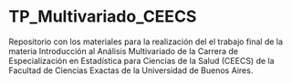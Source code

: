 # TP_Multivariado_CEECS
Repositorio con los materiales para la realización del el trabajo final de la materia Introducción al Análisis Multivariado de la Carrera de Especialización en Estadística para Ciencias de la Salud (CEECS) de la Facultad de Ciencias Exactas de la Universidad de Buenos Aires.
